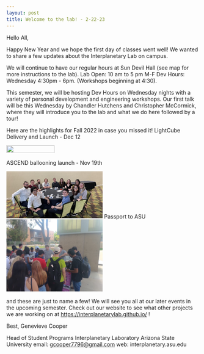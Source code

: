 ```yaml
---
layout: post
title: Welcome to the lab! - 2-22-23
---
```


Hello All, 

Happy New Year and we hope the first day of classes went well! We wanted to share a few updates about the Interplanetary Lab on campus.

We will continue to have our regular hours at Sun Devil Hall (see map for more instructions to the lab). 
Lab Open:  10 am to 5 pm  M-F
Dev Hours: Wednesday 4:30pm - 6pm.  (Workshops beginning at 4:30).

This semester, we will be hosting Dev Hours on Wednesday nights with a variety of personal development and engineering workshops. Our first talk will be this Wednesday by Chandler Hutchens and Christopher McCormick, where they will introduce you to the lab and what we do here followed by a tour!

Here are the highlights for Fall 2022 in case you missed it!
LightCube Delivery and Launch - Dec 12

<img src="/_images/lab_events/LC-Delivery-2-22-23.png" width="50%" height="50%"/>

ASCEND ballooning launch - Nov 19th

<img src="/_images/lab_events/ASCEND-Workshop-Launch-2-22-23.png" width="50%" height="50%"/>
Passport to ASU

<img src="/_images/lab_events/Passport-ASU-2-22-23.png" width="50%" height="50%"/>

and these are just to name a few!  We will see you all at our later events in the upcoming semester. Check out our website to see what other projects we are working on at https://interplanetarylab.github.io/ !

Best, 
Genevieve Cooper

Head of Student Programs
Interplanetary Laboratory
Arizona State University
email: gcooper7796@gmail.com
web: interplanetary.asu.edu
